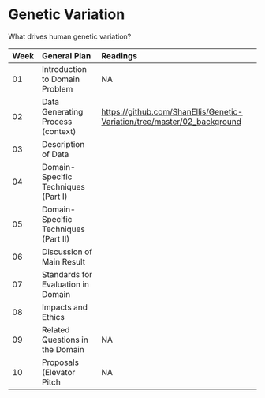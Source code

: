# Genetic Variation
What drives human genetic variation?

|Week  | General Plan  | Readings   | 
|---|:---|:---|
| 01 | Introduction to Domain Problem   | NA   | 
| 02 | Data Generating Process (context)  | https://github.com/ShanEllis/Genetic-Variation/tree/master/02_background  |
| 03 | Description of Data   | |
| 04 | Domain-Specific Techniques (Part I)  |   | 
| 05 | Domain-Specific Techniques (Part II)  |   |
| 06 | Discussion of Main Result  |   | 
| 07 | Standards for Evaluation in Domain  |   | 
| 08 | Impacts and Ethics  |   |
| 09 | Related Questions in the Domain | NA  | 
| 10 | Proposals (Elevator Pitch  | NA   | 
